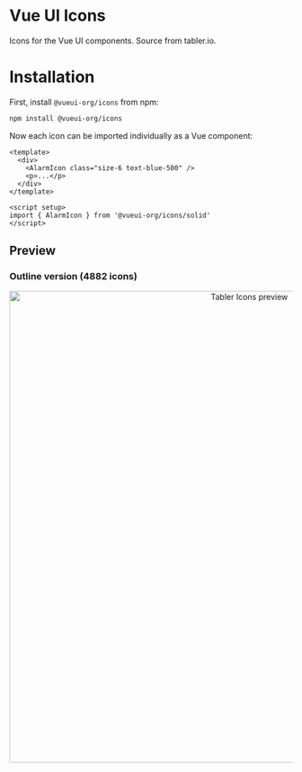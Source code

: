 # Vue UI Icons

Icons for the Vue UI components. Source from tabler.io.

# Installation

First, install `@vueui-org/icons` from npm:

```sh
npm install @vueui-org/icons
```

Now each icon can be imported individually as a Vue component:

```vue
<template>
  <div>
    <AlarmIcon class="size-6 text-blue-500" />
    <p>...</p>
  </div>
</template>

<script setup>
import { AlarmIcon } from '@vueui-org/icons/solid'
</script>
```

## Preview

### Outline version (<!--icons-count-outline-->4882<!--/icons-count-outline--> icons)

<p align="center">
  <picture>
    <source media="(prefers-color-scheme: dark)" srcset="https://raw.githubusercontent.com/tabler/tabler-icons/master/.github/preview/icons-outline-dark.png">
    <source media="(prefers-color-scheme: light)" srcset="https://raw.githubusercontent.com/tabler/tabler-icons/master/.github/preview/icons-outline.png">
    <img src="https://raw.githubusercontent.com/tabler/tabler-icons/master/.github/preview/icons-outline.png" alt="Tabler Icons preview" width="838">
  </picture>
</p>

